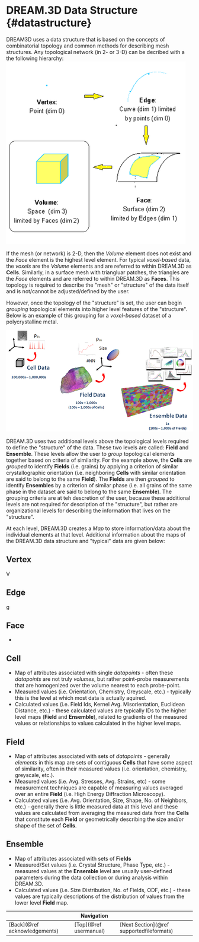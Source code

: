 DREAM.3D Data Structure {#datastructure}
=========

DREAM3D uses a data structure that is based on the concepts of combinatorial topology and common methods for describing mesh structures.  Any topological network (in 2- or 3-D) can be decribed with a the following hierarchy:
![DREAM.3D Data Structure](Images/DataStructure-2.png)

If the mesh (or network) is 2-D, then the *Volume* element does not exist and the *Face* element is the highest level element. For typical *voxel-based* data, the *voxels* are the *Volume* elements and are referred to within DREAM.3D as **Cells**.  Similarly, in a surface mesh with triangluar patches, the triangles are the *Face* elements and are referred to within DREAM.3D as **Faces**.  This topology is required to describe the "mesh" or "structure" of the data itself and is not/cannot be adjusted/defined by the user. 

However, once the topology of the "structure" is set, the user can begin *grouping* topological elements into higher level features of the "structure".  Below is an example of this grouping for a *voxel-based* dataset of a polycrystalline metal.

![DREAM.3D Data Structure](Images/DataStructure-1.png)

DREAM.3D uses two additional levels above the topological levels required to define the "structure" of the data.  These two levels are called: **Field** and **Ensemble**.  These levels allow the user to *group* topological elements together based on criteria of similarity.  For the example above, the **Cells** are *grouped* to identify **Fields** (i.e. grains) by applying a criterion of similar crystallographic orientation (i.e. neighboring **Cells** with similar orientation are said to belong to the same **Field**).  The **Fields** are then *grouped* to identify **Ensembles** by a criterion of similar phase (i.e. all grains of the same phase in the dataset are said to belong to the same **Ensemble**).  The grouping criteria are at teh descretion of the user, because these additional levels are not required for description of the "structure", but rather are organizational levels for describing the information that lives on the "structure".  

At each level, DREAM.3D creates a *Map* to store information/data about the individual elements at that level.  Additional information about the maps of the DREAM.3D data structure and "typical" data are given below:

## Vertex ##
V

## Edge ##
g

## Face ##
  - 

## Cell ##
  - Map of attributes associated with single *datapoints* - often these *datapoints* are not truly *volumes*, but rather point-probe measurements that are homogenized over the volume nearest to each probe-point.    
  - Measured values (i.e. Orientation, Chemistry, Greyscale, etc.) - typically this is the level at which most data is actually aquired.
  - Calculated values (i.e. Field Ids, Kernel Avg. Misorientation, Euclidean Distance, etc.) - these calculated values are typically IDs to the higher level maps (**Field** and **Ensemble**), related to gradients of the measured values or relationships to values calculated in the higher level maps. 


## Field ##
  - Map of attributes associated with sets of *datapoints* - generally *elements* in this map are sets of contiguous **Cells** that have some aspect of similarity, often in their measured values (i.e. orientation, chemistry, greyscale, etc.).
  - Measured values (i.e. Avg. Stresses, Avg. Strains, etc) - some measurement techniques are capable of measuring values averaged over an entire **Field** (i.e. High Energy Diffraction Microscopy). 
  - Calculated values (i.e. Avg. Orientation, Size, Shape, No. of Neighbors, etc.) - generally there is little measured data at this level and these values are calculated from averaging the measured data from the **Cells** that constitute each **Field** or geometrically describing the size and/or shape of the set of **Cells**.


## Ensemble ##
  - Map of attributes associated with sets of **Fields**
  - Measured/Set values (i.e. Crystal Structure, Phase Type, etc.) - measured values at the **Ensemble** level are usually user-defined parameters during the data collection or during analysis within DREAM.3D.
  - Calculated values (i.e. Size Distribution, No. of Fields, ODF, etc.) - these values are typically descriptions of the distribution of values from the lower level **Field** map.  



|   | Navigation |    |
|----|---------|------|
| [Back](@ref acknowledgements) | [Top](@ref usermanual) | [Next Section](@ref supportedfileformats) |
